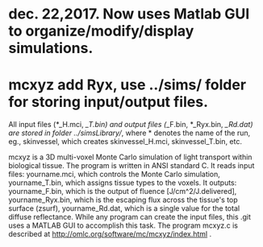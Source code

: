 # dec. 22,2017. Now uses Matlab GUI to organize/modify/display simulations.
# mcxyz add Ryx, use ../sims/ folder for storing input/output files.
All input files (*_H.mci, *_T.bin) and output files (*_F.bin, *_Ryx.bin, *_Rd.dat)
are stored in folder ../simsLibrary/*, where * denotes the name of the run, eg., skinvessel,
which creates skinvessel_H.mci, skinvessel_T.bin, etc.

mcxyz is a 3D multi-voxel Monte Carlo simulation of light transport within biological tissue.
The program is written in ANSI standard C.
It reads input files:
  yourname.mci, which controls the Monte Carlo simulation,
  yourname_T.bin, which assigns tissue types to the voxels.
It outputs:
  yourname_F.bin, which is the output of fluence [J/cm^2/J.delivered],
  yourname_Ryx.bin, which is the escaping flux across the tissue's top surface (zsurf),
  yourname_Rd.dat, which is a single value for the total diffuse reflectance.
While any program can create the input files, this .git uses a MATLAB GUI
to accomplish this task.
The program mcxyz.c is described at http://omlc.org/software/mc/mcxyz/index.html .
